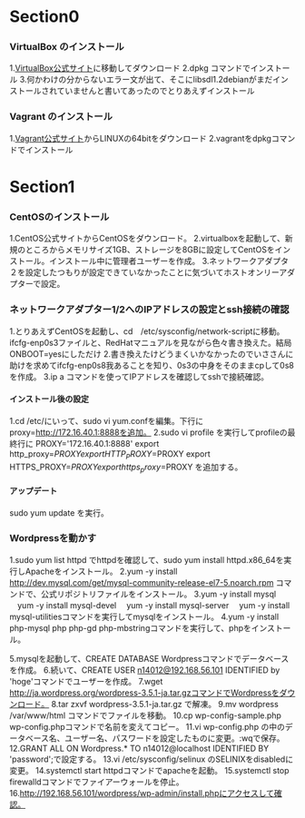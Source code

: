 
# Section0
### VirtualBox のインストール
1.[VirtualBox公式サイト](https://www.virtualbox.org/wiki/Linux_Downloads)に移動してダウンロード
2.dpkg コマンドでインストール
3.何かわけの分からないエラー文が出て、そこにlibsdl1.2debianがまだインストールされていませんと書いてあったのでとりあえずインストール

### Vagrant のインストール

1.[Vagrant公式サイト](http://www.vagrantup.com/downloads)からLINUXの64bitをダウンロード
2.vagrantをdpkgコマンドでインストール

	
# Section1
### CentOSのインストール
1.CentOS公式サイトからCentOSをダウンロード。
2.virtualboxを起動して、新規のところからメモリサイズ1GB、ストレージを8GBに設定してCentOSをインストール。インストール中に管理者ユーザーを作成。
3.ネットワークアダプタ２を設定したつもりが設定できていなかったことに気づいてホストオンリーアダプターで設定。

### ネットワークアダプター1/2へのIPアドレスの設定とssh接続の確認

1.とりあえずCentOSを起動し、cd　/etc/sysconfig/network-scriptに移動。ifcfg-enp0s3ファイルと、RedHatマニュアルを見ながら色々書き換えた。結局ONBOOT=yesにしただけ
2.書き換えたけどうまくいかなかったのでいささんに助けを求めてifcfg-enp0s8我あることを知り、0s3の中身をそのままcpして0s8を作成。
3.ip a コマンドを使ってIPアドレスを確認してsshで接続確認。

#### インストール後の設定
1.cd /etc/にいって、sudo vi yum.confを編集。下行にproxy=http://172.16.40.1:8888を追加。
2.sudo vi profile を実行してprofileの最終行に
	PROXY='172.16.40.1:8888'
	export http_proxy=$PROXY
	export HTTP_PROXY=$PROXY
	export HTTPS_PROXY=$PROXY
	export https_proxy=$PROXY を追加する。

#### アップデート

sudo yum update を実行。

### Wordpressを動かす

1.sudo yum list httpd でhttpdを確認して、sudo yum install httpd.x86_64を実行しApacheをインストール。
2.yum -y install http://dev.mysql.com/get/mysql-community-release-el7-5.noarch.rpm コマンドで、公式リポジトリファイルをインストール。
3.yum -y install mysql
　yum -y install mysql-devel
　yum -y install mysql-server
　yum -y install mysql-utilitiesコマンドを実行してmysqlをインストール。
4.yum -y install php-mysql php php-gd php-mbstringコマンドを実行して、phpをインストール。

5.mysqlを起動して、CREATE DATABASE Wordpressコマンドでデータベースを作成。
6.続いて、CREATE USER n14012@192.168.56.101 IDENTIFIED by 'hoge'コマンドでユーザーを作成。
7.wget http://ja.wordpress.org/wordpress-3.5.1-ja.tar.gzコマンドでWordpressをダウンロード。
8.tar zxvf wordpress-3.5.1-ja.tar.gz で解凍。
9.mv wordpress /var/www/html コマンドでファイルを移動。
10.cp wp-config-sample.php wp-config.phpコマンドで名前を変えてコピー。
11.vi wp-config.php の中のデータベース名、ユーザー名、パスワードを設定したものに変更。:wqで保存。
12.GRANT ALL ON Wordpress.* TO n14012@localhost IDENTIFIED BY 'password';で設定する。
13.vi /etc/sysconfig/selinux のSELINIXをdisabledに変更。
14.systemctl start httpdコマンドでapacheを起動。
15.systemctl stop firewalldコマンドでファイアーウォールを停止。
16.http://192.168.56.101/wordpress/wp-admin/install.phpにアクセスして確認。
